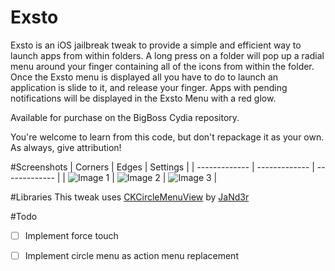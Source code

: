 # Exsto

Exsto is an iOS jailbreak tweak to provide a simple and efficient way to launch apps from within folders. A long press on a folder will pop up a radial menu around your finger containing all of the icons from within the folder. Once the Exsto menu is displayed all you have to do to launch an application is slide to it, and release your finger. Apps with pending notifications will be displayed in the Exsto Menu with a red glow.

Available for purchase on the BigBoss Cydia repository.

You're welcome to learn from this code, but don't repackage it as your own. As always, give attribution!

#Screenshots
| Corners  | Edges |  Settings |
| ------------- | ------------- | ------------- |
| ![Image 1](https://github.com/zachatrocity/exsto/blob/master/IMG_0313.PNG)  | ![Image 2](https://github.com/zachatrocity/exsto/raw/master/exsto.gif)  | ![Image 3](https://github.com/zachatrocity/exsto/blob/master/IMG_0313.JPG)  |


#Libraries 
This tweak uses [CKCircleMenuView](https://github.com/JaNd3r/CKCircleMenuView) by [JaNd3r](https://github.com/JaNd3r)

#Todo
- [ ] Implement force touch
- [ ] Implement circle menu as action menu replacement

